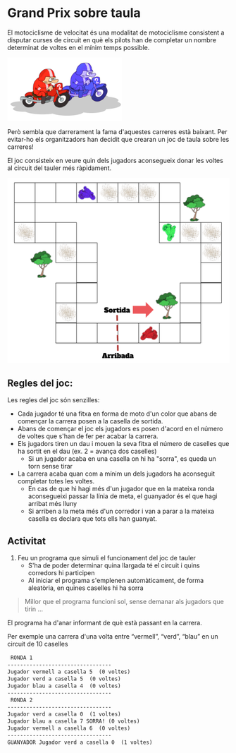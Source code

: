 Grand Prix sobre taula
================================
El motociclisme de velocitat és una modalitat de motociclisme consistent a disputar curses de circuit en què els pilots han de completar un nombre determinat de voltes en el mínim temps possible. 

![Grand Prix](https://raw.githubusercontent.com/utrescu/utrescu.github.io/master/images/circuit2.png "Grand Prix")

Però sembla que darrerament la fama d'aquestes carreres està baixant. Per evitar-ho els organitzadors han decidit que crearan un joc de taula sobre les carreres! 

El joc consisteix en veure quin dels jugadors aconsegueix donar les voltes al circuit del tauler més ràpidament. 

![Tauler](https://raw.githubusercontent.com/utrescu/utrescu.github.io/master/images/circuit.png "Tauler")

Regles del joc:
-----------------------
Les regles del joc són senzilles: 

* Cada jugador té una fitxa en forma de moto d'un color que abans de començar la carrera posen a la casella de sortida.
* Abans de començar el joc els jugadors es posen d'acord en el número de voltes que s'han de fer per acabar la carrera.
* Els jugadors tiren un dau i mouen la seva fitxa el número de caselles que ha sortit en el dau (ex. 2 = avança dos caselles)
    * Si un jugador acaba en una casella on hi ha "sorra", es queda un torn sense tirar
* La carrera acaba quan com a mínim un dels jugadors ha aconseguit completar totes les voltes.
    * En cas de que hi hagi més d'un jugador que en la mateixa ronda aconsegueixi passar la línia de meta, el guanyador és el que hagi arribat més lluny
    * Si arriben a la meta més d'un corredor i van a parar a la mateixa casella es declara que tots ells han guanyat.

Activitat
------------------
1. Feu un programa que simuli el funcionament del joc de tauler 
    * S'ha de poder determinar quina llargada té el circuit i quins corredors hi participen
    * Al iniciar el programa s'emplenen automàticament, de forma aleatòria, en quines caselles 
hi ha sorra

> Millor que el programa funcioni sol, sense demanar als jugadors que tirin ... 

El programa ha d'anar informant de què està passant en la carrera. 

Per exemple una carrera d'una volta entre “vermell”, “verd”, “blau” en un circuit de 10 caselles


     RONDA 1
    ---------------------------------
    Jugador vermell a casella 5  (0 voltes)
    Jugador verd a casella 5  (0 voltes)
    Jugador blau a casella 4  (0 voltes)
    ---------------------------------
     RONDA 2
    ---------------------------------
    Jugador verd a casella 0  (1 voltes)
    Jugador blau a casella 7 SORRA! (0 voltes)
    Jugador vermell a casella 6  (0 voltes)
    ---------------------------------
    GUANYADOR Jugador verd a casella 0  (1 voltes)
